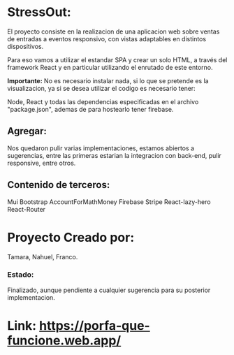 # StressOut:

El proyecto consiste en la realizacion de una aplicacion web sobre ventas de entradas a eventos responsivo, con vistas adaptables en distintos dispositivos.

Para eso vamos a utilizar el estandar SPA y crear un solo HTML, a través del framework React y en particular utilizando el enrutado de este entorno.

**Importante:**
No es necesario instalar nada, si lo que se pretende es la visualizacion, ya si se desea utilizar el codigo es necesario tener:

Node, React y todas las dependencias especificadas en el archivo "package.json", ademas de para hostearlo tener firebase.

## Agregar:
Nos quedaron pulir varias implementaciones, estamos abiertos a sugerencias, entre las primeras estarian la integracion con back-end, pulir responsive, entre otros.

## Contenido de terceros:
Mui
Bootstrap
AccountForMathMoney
Firebase
Stripe
React-lazy-hero
React-Router

# Proyecto Creado por:
Tamara, Nahuel, Franco.

### Estado:
Finalizado, aunque pendiente a cualquier sugerencia para su posterior implementacion.

# Link: https://porfa-que-funcione.web.app/
